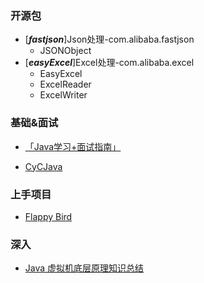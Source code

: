 ### 开源包
* [***fastjson***]Json处理-com.alibaba.fastjson
  * JSONObject
* [***easyExcel***]Excel处理-com.alibaba.excel
  * EasyExcel
  * ExcelReader
  * ExcelWriter


### 基础&面试

* [「Java学习+面试指南」](https://github.com/Snailclimb/JavaGuide)

* [CyCJava](https://github.com/CyC2018/CS-Notes)


### 上手项目
* [Flappy Bird](https://github.com/kingyuluk/FlappyBird)



### 深入
* [Java 虚拟机底层原理知识总结](https://github.com/doocs/jvm)
